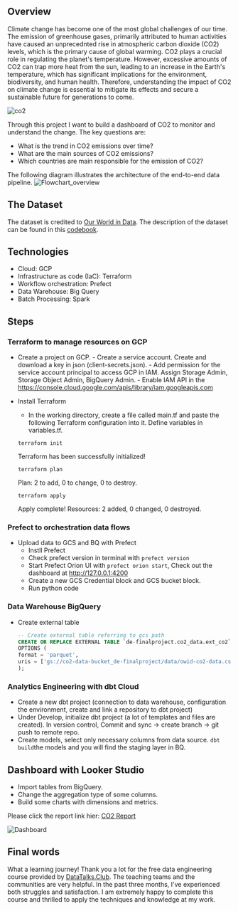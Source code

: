## Overview
Climate change has become one of the most global challenges of our time. The emission of greenhouse gases, primarily attributed to human activities have caused an unprecednted rise in atmospheric carbon dioxide (CO2) levels, which is the primary cause of global warming. CO2 plays a crucial role in regulating the planet's temperature. However, excessive amounts of CO2 can trap more heat from the sun, leading to an increase in the Earth's temperature, which has significant implications for the environment, biodiversity, and human health. Therefore, understanding the impact of CO2 on climate change is essential to mitigate its effects and secure a sustainable future for generations to come.

![co2](https://res.cloudinary.com/do5aglxsw/image/upload/v1680347319/DE_FinalProject/co2_lqfpoa.jpg)

Through this project I want to build a dashboard of CO2 to monitor and understand the change. The key questions are: 
- What is the trend in CO2 emissions over time? 
- What are the main sources of CO2 emissions?
- Which countries are main responsible for the emission of CO2? 


The following diagram illustrates the architecture of the end-to-end data pipeline. 
![Flowchart_overview](https://res.cloudinary.com/do5aglxsw/image/upload/v1680473496/DE_FinalProject/project_week7_kkkpny.png)


## The Dataset
The dataset is credited to [Our World in Data](https://github.com/owid/co2-data).
The description of the dataset can be found in this [codebook](https://github.com/owid/co2-data/blob/master/owid-co2-codebook.csv). 

## Technologies
- Cloud: GCP
- Infrastructure as code (IaC): Terraform
- Workflow orchestration: Prefect
- Data Warehouse: Big Query
- Batch Processing: Spark

## Steps
### Terraform to manage resources on GCP
  - Create a project on GCP. 
        - Create a service account. Create and download a key in json (client-secrets.json). 
        - Add permission for the service account principal to access GCP in IAM. Assign Storage Admin, Storage Object Admin, BigQuery Admin. 
        - Enable IAM API in the https://console.cloud.google.com/apis/library/iam.googleapis.com 

  - Install Terraform  
    
    - In the working directory, create a file called main.tf and paste the following Terraform configuration into it. Define variables in variables.tf. 

    ```shell
    terraform init
    ```
    Terraform has been successfully initialized! 

    ```shell
    terraform plan
    ```
    Plan: 2 to add, 0 to change, 0 to destroy.

    ```shell 
    terraform apply
    ```
    Apply complete! Resources: 2 added, 0 changed, 0 destroyed. 


### Prefect to orchestration data flows
- Upload data to GCS and BQ with Prefect
    - Instll Prefect 
    - Check prefect version in terminal with ```prefect version```
    - Start Prefect Orion UI with ```prefect orion start```, Check out the dashboard at http://127.0.0.1:4200
    - Create a new GCS Credential block and GCS bucket block.
    - Run python code 


### Data Warehouse BigQuery 
  - Create external table
    ```sql
    -- Create external table referring to gcs path
    CREATE OR REPLACE EXTERNAL TABLE `de-finalproject.co2_data.ext_co2`
    OPTIONS (
    format = 'parquet',
    uris = ['gs://co2-data-bucket_de-finalproject/data/owid-co2-data.csv.parquet']
    );
    ```

### Analytics Engineering with dbt Cloud
  - Create a new dbt project (connection to data warehouse, configuration the environment, create and link a repository to dbt project)
  - Under Develop, initialize dbt project (a lot of templates and files are created). In version control, Commit and sync -> create branch -> git push to remote repo.
  - Create models, select only necessary columns from data source. ```dbt build```the models and you will find the staging layer in BQ. 

## Dashboard with Looker Studio 
- Import tables from BigQuery. 
- Change the aggregation type of some columns.
- Build some charts with dimensions and metrics. 

Please click the report link hier: [CO2 Report](https://lookerstudio.google.com/reporting/4d0d9243-f87a-4ae8-8434-7d79acf66531)

![Dashboard](https://res.cloudinary.com/do5aglxsw/image/upload/v1680469651/DE_FinalProject/dashboard_yjzla1.png)

## Final words
What a learning journey! Thank you a lot for the free data engineering course provided by [DataTalks.Club](https://datatalks.club/). The teaching teams and the communities are very helpful. In the past three months, I've experienced both struggles and satisfaction. I am extremely happy to complete this course and thrilled to apply the techniques and knowledge at my work.



